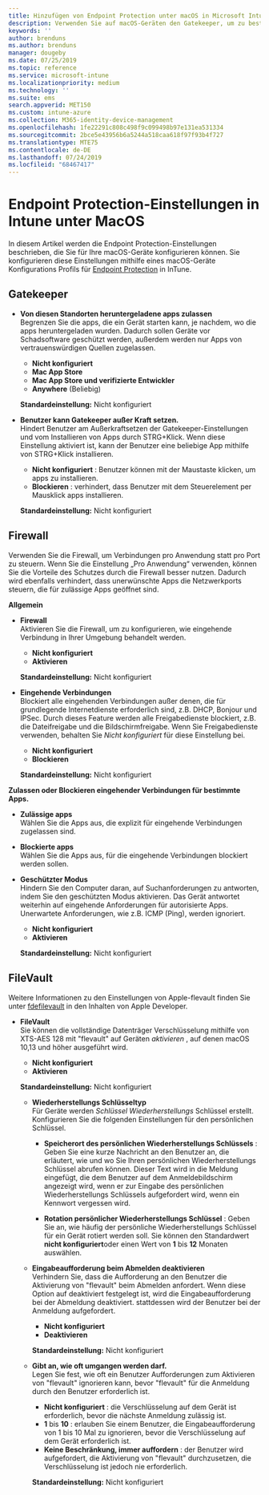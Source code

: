 ```yaml
---
title: Hinzufügen von Endpoint Protection unter macOS in Microsoft Intune – Azure | Microsoft-Dokumentation
description: Verwenden Sie auf macOS-Geräten den Gatekeeper, um zu bestimmen, wo Apps, einschließlich der Mac App Store, installiert werden können. Aktivieren oder Konfigurieren Sie ebenfalls eine Firewall, um bestimmte Apps zuzulassen, zu blockieren, den geschützten Modus zu verwenden oder bestimmte Arten von eingehenden Verbindungen mithilfe von Microsoft Intune zu blockieren.
keywords: ''
author: brenduns
ms.author: brenduns
manager: dougeby
ms.date: 07/25/2019
ms.topic: reference
ms.service: microsoft-intune
ms.localizationpriority: medium
ms.technology: ''
ms.suite: ems
search.appverid: MET150
ms.custom: intune-azure
ms.collection: M365-identity-device-management
ms.openlocfilehash: 1fe22291c808c498f9c099498b97e131ea531334
ms.sourcegitcommit: 2bce5e43956b6a5244a518caa618f97f93b4f727
ms.translationtype: MTE75
ms.contentlocale: de-DE
ms.lasthandoff: 07/24/2019
ms.locfileid: "68467417"
---
```

# <a name="macos-endpoint-protection-settings-in-intune"></a>Endpoint Protection-Einstellungen in Intune unter MacOS  

In diesem Artikel werden die Endpoint Protection-Einstellungen beschrieben, die Sie für Ihre macOS-Geräte konfigurieren können. Sie konfigurieren diese Einstellungen mithilfe eines macOS-Geräte Konfigurations Profils für [Endpoint Protection](endpoint-protection-configure.md) in InTune.  

## <a name="gatekeeper"></a>Gatekeeper  

- **Von diesen Standorten heruntergeladene apps zulassen**  
  Begrenzen Sie die apps, die ein Gerät starten kann, je nachdem, wo die apps heruntergeladen wurden. Dadurch sollen Geräte vor Schadsoftware geschützt werden, außerdem werden nur Apps von vertrauenswürdigen Quellen zugelassen.  

  - **Nicht konfiguriert**  
  - **Mac App Store**  
  - **Mac App Store und verifizierte Entwickler**  
  - **Anywhere** (Beliebig)  

  **Standardeinstellung:** Nicht konfiguriert  

- **Benutzer kann Gatekeeper außer Kraft setzen.**  
  Hindert Benutzer am Außerkraftsetzen der Gatekeeper-Einstellungen und vom Installieren von Apps durch STRG+Klick. Wenn diese Einstellung aktiviert ist, kann der Benutzer eine beliebige App mithilfe von STRG+Klick installieren.  
 
  - **Nicht konfiguriert** : Benutzer können mit der Maustaste klicken, um apps zu installieren.  
  - **Blockieren** : verhindert, dass Benutzer mit dem Steuerelement per Mausklick apps installieren.  

  **Standardeinstellung:** Nicht konfiguriert  

## <a name="firewall"></a>Firewall  

Verwenden Sie die Firewall, um Verbindungen pro Anwendung statt pro Port zu steuern. Wenn Sie die Einstellung „Pro Anwendung“ verwenden, können Sie die Vorteile des Schutzes durch die Firewall besser nutzen. Dadurch wird ebenfalls verhindert, dass unerwünschte Apps die Netzwerkports steuern, die für zulässige Apps geöffnet sind.  

**Allgemein**
- **Firewall**  
  Aktivieren Sie die Firewall, um zu konfigurieren, wie eingehende Verbindung in Ihrer Umgebung behandelt werden.  
  - **Nicht konfiguriert**  
  - **Aktivieren**  

  **Standardeinstellung:** Nicht konfiguriert  

- **Eingehende Verbindungen**  
  Blockiert alle eingehenden Verbindungen außer denen, die für grundlegende Internetdienste erforderlich sind, z.B. DHCP, Bonjour und IPSec. Durch dieses Feature werden alle Freigabedienste blockiert, z.B. die Dateifreigabe und die Bildschirmfreigabe. Wenn Sie Freigabedienste verwenden, behalten Sie *Nicht konfiguriert* für diese Einstellung bei.  
  - **Nicht konfiguriert**  
  - **Blockieren**  

  **Standardeinstellung:** Nicht konfiguriert  

**Zulassen oder Blockieren eingehender Verbindungen für bestimmte Apps.**  

  - **Zulässige apps**  
    Wählen Sie die Apps aus, die explizit für eingehende Verbindungen zugelassen sind.  

  - **Blockierte apps**  
    Wählen Sie die Apps aus, für die eingehende Verbindungen blockiert werden sollen.  

  - **Geschützter Modus**  
    Hindern Sie den Computer daran, auf Suchanforderungen zu antworten, indem Sie den geschützten Modus aktivieren. Das Gerät antwortet weiterhin auf eingehende Anforderungen für autorisierte Apps. Unerwartete Anforderungen, wie z.B. ICMP (Ping), werden ignoriert.  
    - **Nicht konfiguriert**  
    - **Aktivieren**  

    **Standardeinstellung:** Nicht konfiguriert  

## <a name="filevault"></a>FileVault  
Weitere Informationen zu den Einstellungen von Apple-flevault finden Sie unter [fdefilevault](https://developer.apple.com/documentation/devicemanagement/fdefilevault) in den Inhalten von Apple Developer. 

- **FileVault**  
  Sie können die vollständige Datenträger Verschlüsselung mithilfe von XTS-AES 128 mit "flevault" auf Geräten *aktivieren* , auf denen macOS 10,13 und höher ausgeführt wird.  
  - **Nicht konfiguriert**  
  - **Aktivieren**  

  **Standardeinstellung:** Nicht konfiguriert  

  - **Wiederherstellungs Schlüsseltyp**  
    Für Geräte werden *Schlüssel Wiederherstellungs* Schlüssel erstellt. Konfigurieren Sie die folgenden Einstellungen für den persönlichen Schlüssel.  

    - **Speicherort des persönlichen Wiederherstellungs Schlüssels** : Geben Sie eine kurze Nachricht an den Benutzer an, die erläutert, wie und wo Sie Ihren persönlichen Wiederherstellungs Schlüssel abrufen können. Dieser Text wird in die Meldung eingefügt, die dem Benutzer auf dem Anmeldebildschirm angezeigt wird, wenn er zur Eingabe des persönlichen Wiederherstellungs Schlüssels aufgefordert wird, wenn ein Kennwort vergessen wird.  
      
    - **Rotation persönlicher Wiederherstellungs Schlüssel** : Geben Sie an, wie häufig der persönliche Wiederherstellungs Schlüssel für ein Gerät rotiert werden soll. Sie können den Standardwert **nicht konfiguriert**oder einen Wert von **1** bis **12** Monaten auswählen.  

  - **Eingabeaufforderung beim Abmelden deaktivieren**  
    Verhindern Sie, dass die Aufforderung an den Benutzer die Aktivierung von "flevault" beim Abmelden anfordert.  Wenn diese Option auf deaktiviert festgelegt ist, wird die Eingabeaufforderung bei der Abmeldung deaktiviert. stattdessen wird der Benutzer bei der Anmeldung aufgefordert.  
    - **Nicht konfiguriert**  
    - **Deaktivieren**  

    **Standardeinstellung:** Nicht konfiguriert  

  - **Gibt an, wie oft umgangen werden darf.**  
  Legen Sie fest, wie oft ein Benutzer Aufforderungen zum Aktivieren von "flevault" ignorieren kann, bevor "flevault" für die Anmeldung durch den Benutzer erforderlich ist.  

    - **Nicht konfiguriert** : die Verschlüsselung auf dem Gerät ist erforderlich, bevor die nächste Anmeldung zulässig ist.  
    - **1** bis **10** : erlauben Sie einem Benutzer, die Eingabeaufforderung von 1 bis 10 Mal zu ignorieren, bevor die Verschlüsselung auf dem Gerät erforderlich ist.  
    - **Keine Beschränkung, immer auffordern** : der Benutzer wird aufgefordert, die Aktivierung von "flevault" durchzusetzen, die Verschlüsselung ist jedoch nie erforderlich.  
 
    **Standardeinstellung:** Nicht konfiguriert  


